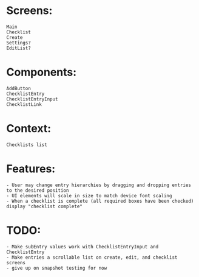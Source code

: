# Screens:

    Main
    Checklist
    Create
    Settings?
    EditList?

# Components:

    AddButton
    ChecklistEntry
    ChecklistEntryInput
    ChecklistLink

# Context:

    Checklists list

# Features:

    - User may change entry hierarchies by dragging and dropping entries to the desired position
    - UI elements will scale in size to match device font scaling
    - When a checklist is complete (all required boxes have been checked) display "checklist complete"

# TODO:

    - Make subEntry values work with ChecklistEntryInput and ChecklistEntry
    - Make entries a scrollable list on create, edit, and checklist screens
    - give up on snapshot testing for now
